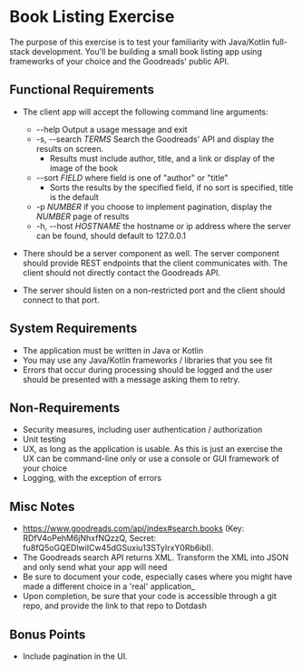 # Book Listing Exercise #

The purpose of this exercise is to test your familiarity with Java/Kotlin full-stack development.  You'll be building a small book listing app using frameworks of your choice and the Goodreads' public API.

## Functional Requirements ##
* The client app will accept the following command line arguments:
    - --help Output a usage message and exit
    - -s, --search _TERMS_ Search the Goodreads' API and display the results on screen.
        + Results must include author, title, and a link or display of the image of the book
    - --sort _FIELD_ where field is one of "author" or "title"
        + Sorts the results by the specified field, if no sort is specified, title is the default
    - -p _NUMBER_ if you choose to implement pagination, display the _NUMBER_ page of results
    - -h, --host _HOSTNAME_ the hostname or ip address where the server can be found, should default to 127.0.0.1

* There should be a server component as well. The server component should provide REST endpoints that the client
  communicates with. The client should not directly contact the Goodreads API.
* The server should listen on a non-restricted port and the client should connect to that port.

## System Requirements ##

* The application must be written in Java or Kotlin
* You may use any Java/Kotlin frameworks / libraries that you see fit
* Errors that occur during processing should be logged and the user should be presented with a message asking them to retry.

## Non-Requirements ##

* Security measures, including user authentication / authorization
* Unit testing
* UX, as long as the application is usable.  As this is just an exercise the UX can be command-line only or use a console or
  GUI framework of your choice
* Logging, with the exception of errors

## Misc Notes ##

* https://www.goodreads.com/api/index#search.books (Key: RDfV4oPehM6jNhxfNQzzQ, Secret: fu8fQ5oGQEDlwiICw45dGSuxiu13STyIrxY0Rb6ibI).
* The Goodreads search API returns XML. Transform the XML into JSON and only send what your app will need
* Be sure to document your code, especially cases where you might have made a different choice in a 'real' application_
* Upon completion, be sure that your code is accessible through a git repo, and provide the link to that repo to Dotdash

## Bonus Points ##

* Include pagination in the UI.
